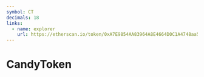 ```yaml
---
symbol: CT
decimals: 18
links:
  - name: explorer
    url: https://etherscan.io/token/0xA7E9854AA83964A8E4664D0C1A4748aa5eAcB58b
---
```


# CandyToken
